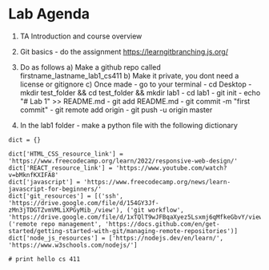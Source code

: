 # Lab Agenda

1) TA Introduction and course overview
2) Git basics - do the assignment https://learngitbranching.js.org/
3) Do as follows
    a) Make a github repo called firstname_lastname_lab1_cs411
    b) Make it private, you dont need a license or gitignore
    c) Once made
        - go to your terminal
        - cd Desktop 
        - mkdir test_folder && cd test_folder && mkdir lab1
        - cd lab1
        - git init
        - echo "# Lab 1" >> README.md
        - git add README.md
        - git commit -m "first commit"
        - git remote add origin
        - git push -u origin master

4) In the lab1 folder - make a python file with the following dictionary
```
dict = {}

dict['HTML_CSS_resource_link'] = 'https://www.freecodecamp.org/learn/2022/responsive-web-design/'
dict['REACT_resource_link'] = 'https://www.youtube.com/watch?v=bMknfKXIFA8'
dict['javascript'] = 'https://www.freecodecamp.org/news/learn-javascript-for-beginners/'
dict['git_resources'] = [('ssh', 'https://drive.google.com/file/d/154GY3Jf-zMn3jTDGTZvmVMLiXPGyMib_/view'), ('git workflow', 'https://drive.google.com/file/d/1xTQlT9wJFBqaXyez5Lsxmj6qMfkeGbvY/view'), ('remote repo management', 'https://docs.github.com/en/get-started/getting-started-with-git/managing-remote-repositories')]
dict['node_js_resources'] = ['https://nodejs.dev/en/learn/', 'https://www.w3schools.com/nodejs/']

# print hello cs 411
```

